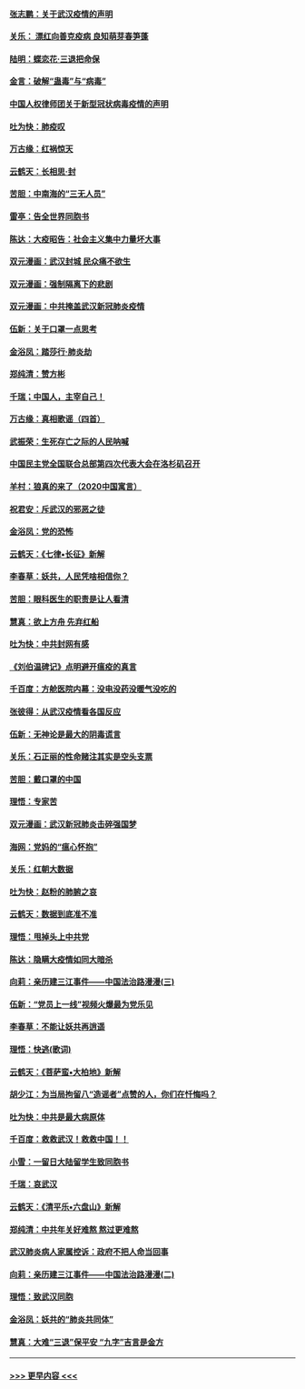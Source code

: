 #### [张志鹏：关于武汉疫情的声明](../pages/nsc993/n11867182.md?t=02140702) 
#### [关乐： 漂红向善克疫病 良知萌芽春笋蓬](../pages/nsc993/n11865710.md?t=02140702) 
#### [陆明：蝶恋花‧三退把命保](../pages/nsc993/n11865673.md?t=02140702) 
#### [金言：破解“蛊毒”与“病毒”](../pages/nsc993/n11864103.md?t=02140702) 
#### [中国人权律师团关于新型冠状病毒疫情的声明](../pages/nsc993/n11864249.md?t=02140702) 
#### [吐为快：肺疫叹](../pages/nsc993/n11864027.md?t=02140702) 
#### [万古缘：红祸惊天](../pages/nsc993/n11864079.md?t=02140702) 
#### [云鹤天：长相思‧封](../pages/nsc993/n11864006.md?t=02140702) 
#### [苦胆：中南海的“三无人员”](../pages/nsc993/n11862997.md?t=02140702) 
#### [雷亭：告全世界同胞书](../pages/nsc993/n11862572.md?t=02140702) 
#### [陈达：大疫昭告：社会主义集中力量坏大事](../pages/nsc993/n11859419.md?t=02140702) 
#### [双元漫画：武汉封城 民众痛不欲生](../pages/nsc993/n11859287.md?t=02140702) 
#### [双元漫画：强制隔离下的悲剧](../pages/nsc993/n11859244.md?t=02140702) 
#### [双元漫画：中共掩盖武汉新冠肺炎疫情](../pages/nsc993/n11858249.md?t=02140702) 
#### [伍新：关于口罩一点思考](../pages/nsc993/n11859195.md?t=02140702) 
#### [金浴凤：踏莎行‧肺炎劫](../pages/nsc993/n11858227.md?t=02140702) 
#### [郑纯清：赞方彬](../pages/nsc993/n11856803.md?t=02140702) 
#### [千瑞；中国人，主宰自己！](../pages/nsc993/n11856793.md?t=02140702) 
#### [万古缘：真相歌谣（四首）](../pages/nsc993/n11856263.md?t=02140702) 
#### [武振荣：生死存亡之际的人民呐喊](../pages/nsc993/n11856256.md?t=02140702) 
#### [中国民主党全国联合总部第四次代表大会在洛杉矶召开](../pages/nsc993/n11856344.md?t=02140702) 
#### [羊村：狼真的来了（2020中国寓言）](../pages/nsc993/n11856229.md?t=02140702) 
#### [祝君安：斥武汉的邪恶之徒](../pages/nsc993/n11855861.md?t=02140702) 
#### [金浴凤：党的恐怖](../pages/nsc993/n11855849.md?t=02140702) 
#### [云鹤天：《七律▪长征》新解](../pages/nsc993/n11855479.md?t=02140702) 
#### [李春草：妖共，人民凭啥相信你？](../pages/nsc993/n11855196.md?t=02140702) 
#### [苦胆：眼科医生的职责是让人看清](../pages/nsc993/n11853840.md?t=02140702) 
#### [慧真：欲上方舟 先弃红船](../pages/nsc993/n11853483.md?t=02140702) 
#### [吐为快：中共封网有感](../pages/nsc993/n11852575.md?t=02140702) 
#### [《刘伯温碑记》点明避开瘟疫的真言](../pages/nsc993/n11852128.md?t=02140702) 
#### [千百度：方舱医院内幕：没电没药没暖气没吃的](../pages/nsc993/n11850211.md?t=02140702) 
#### [张彼得：从武汉疫情看各国反应](../pages/nsc993/n11850102.md?t=02140702) 
#### [伍新：无神论是最大的阴毒谎言](../pages/nsc993/n11846129.md?t=02140702) 
#### [关乐：石正丽的性命赌注其实是空头支票](../pages/nsc993/n11846109.md?t=02140702) 
#### [苦胆：戴口罩的中国](../pages/nsc993/n11845576.md?t=02140702) 
#### [理悟：专家苦](../pages/nsc993/n11845564.md?t=02140702) 
#### [双元漫画：武汉新冠肺炎击碎强国梦](../pages/nsc993/n11843320.md?t=02140702) 
#### [海网：党妈的“瘟心怀抱”](../pages/nsc993/n11840740.md?t=02140702) 
#### [关乐：红朝大数据](../pages/nsc993/n11840675.md?t=02140702) 
#### [吐为快：赵粉的肺腑之哀](../pages/nsc993/n11840618.md?t=02140702) 
#### [云鹤天：数据到底准不准](../pages/nsc993/n11840325.md?t=02140702) 
#### [理悟：甩掉头上中共党](../pages/nsc993/n11838826.md?t=02140702) 
#### [陈达：隐瞒大疫情如同大暗杀](../pages/nsc993/n11838771.md?t=02140702) 
#### [向莉：亲历建三江事件——中国法治路漫漫(三)](../pages/nsc993/n11831825.md?t=02140702) 
#### [伍新：“党员上一线”视频火爆最为党乐见](../pages/nsc993/n11838200.md?t=02140702) 
#### [李春草：不能让妖共再逍遥](../pages/nsc993/n11838102.md?t=02140702) 
#### [理悟：快逃(歌词)](../pages/nsc993/n11838083.md?t=02140702) 
#### [云鹤天：《菩萨蛮▪大柏地》新解](../pages/nsc993/n11838059.md?t=02140702) 
#### [胡少江：为当局拘留八“造谣者”点赞的人，你们在忏悔吗？](../pages/nsc993/n11836801.md?t=02140702) 
#### [吐为快：中共是最大病原体](../pages/nsc993/n11836748.md?t=02140702) 
#### [千百度：救救武汉！救救中国！！](../pages/nsc993/n11836145.md?t=02140702) 
#### [小雪：一留日大陆留学生致同胞书](../pages/nsc993/n11834624.md?t=02140702) 
#### [千瑞：哀武汉](../pages/nsc993/n11833647.md?t=02140702) 
#### [云鹤天：《清平乐▪六盘山》新解](../pages/nsc993/n11833611.md?t=02140702) 
#### [郑纯清：中共年关好难熬 熬过更难熬](../pages/nsc993/n11833489.md?t=02140702) 
#### [武汉肺炎病人家属控诉：政府不把人命当回事](../pages/nsc993/n11833205.md?t=02140702) 
#### [向莉：亲历建三江事件——中国法治路漫漫(二)](../pages/nsc993/n11829102.md?t=02140702) 
#### [理悟：致武汉同胞](../pages/nsc993/n11831522.md?t=02140702) 
#### [金浴凤：妖共的“肺炎共同体”](../pages/nsc993/n11829448.md?t=02140702) 
#### [慧真：大难“三退”保平安 “九字”吉言是金方](../pages/nsc993/n11829501.md?t=02140702) 

----
#### [ >>> 更早内容 <<< ](../indexes/nsc993-earlier.md)
